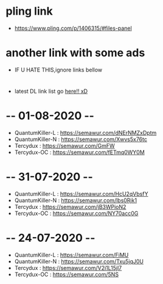 # pling link 
* https://www.pling.com/p/1406315/#files-panel

# another link with some ads
* IF U HATE THIS,ignore links bellow
# 
* latest DL link list go <a href="https://github.com/ZyCromerZ/begonia/blob/changelogs/download.MD#---01-08-2020---">here!! xD</a>
# 
# 
# -- 01-08-2020 --
* QuantumKiller-L : https://semawur.com/dNErNMZxDptm
* QuantumKiller-N : https://semawur.com/Xwvs5x76tc
* Tercydux : https://semawur.com/GmFW
* Tercydux-OC : https://semawur.com/fETmq0WY0M

# -- 31-07-2020 --
* QuantumKiller-L : https://semawur.com/HcU2qVbsfY
* QuantumKiller-N : https://semawur.com/lbs0Rjk1
* Tercydux : https://semawur.com/jB3WPioN2
* Tercydux-OC : https://semawur.com/NY70acc0G

# -- 24-07-2020 --
* QuantumKiller-L : https://semawur.com/FiMU
* QuantumKiller-N : https://semawur.com/Txu5jqJ0U
* Tercydux : https://semawur.com/V2i1L15jl7
* Tercydux-OC : https://semawur.com/5NS